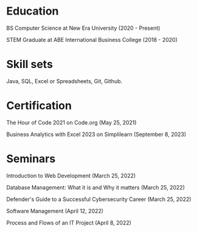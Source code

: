 # Education
BS Computer Science at
New Era University
(2020 - Present)

STEM Graduate at
ABE International Business College
(2018 - 2020)

# Skill sets
Java, 
SQL, 
Excel or Spreadsheets, Git, 
Github. 

# Certification
The Hour of Code 2021 on Code.org 
(May 25, 2021)

Business Analytics with Excel 2023 on Simplilearn
(September 8, 2023)

# Seminars
Introduction to Web Development
(March 25, 2022)

Database Management: What it is and Why it matters
(March 25, 2022)

Defender's Guide to a Successful Cybersecurity Career
(March 25, 2022)

Software Management
(April 12, 2022)

Process and Flows of an IT Project
(April 8, 2022)

